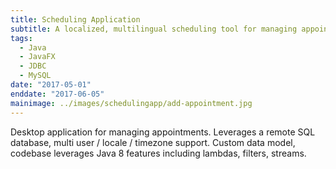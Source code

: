 ```yaml
---
title: Scheduling Application
subtitle: A localized, multilingual scheduling tool for managing appointments across timezones
tags:
  - Java
  - JavaFX
  - JDBC
  - MySQL
date: "2017-05-01"
enddate: "2017-06-05"
mainimage: ../images/schedulingapp/add-appointment.jpg
---
```

Desktop application for managing appointments. Leverages a remote SQL database, multi user / locale / timezone support. Custom data model, codebase leverages Java 8 features including lambdas, filters, streams.
